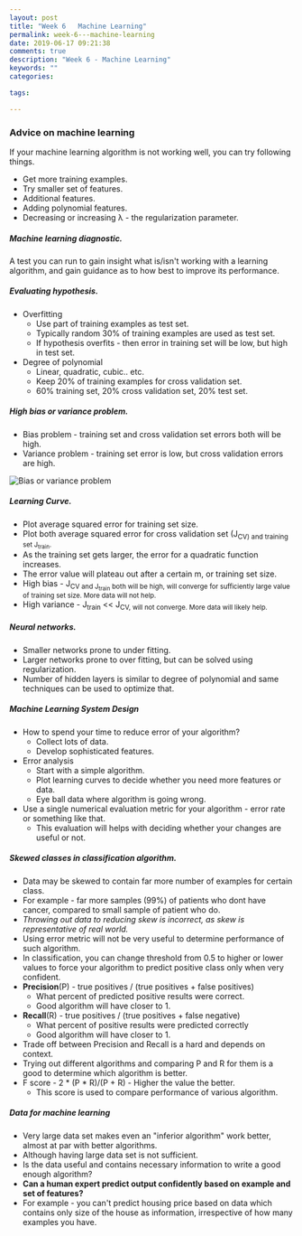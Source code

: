 ```yaml
---
layout: post
title: "Week 6   Machine Learning"
permalink: week-6---machine-learning
date: 2019-06-17 09:21:38
comments: true
description: "Week 6 - Machine Learning"
keywords: ""
categories:

tags:

---
```

### <span> Advice on machine learning</span>

If your machine learning algorithm is not working well, you can try following things.

* Get more training examples.
* Try smaller set of features.
* Additional features.
* Adding polynomial features.
* Decreasing or increasing &lambda; - the regularization parameter.

##### Machine learning diagnostic.

A test you can run to gain insight what is/isn't working with a learning algorithm, and gain guidance as to how best to improve its performance.

##### Evaluating hypothesis.
* Overfitting
  * Use part of training examples as test set.
  * Typically random 30% of training examples are used as test set.
  * If hypothesis overfits - then error in training set will be low, but high in test set.
* Degree of polynomial
  * Linear, quadratic, cubic.. etc.
  * Keep 20% of training examples for cross validation set.
  * 60% training set, 20% cross validation set, 20% test set.

##### High bias or variance problem.
* Bias problem - training set and cross validation set errors both will be high.
* Variance problem - training set error is low, but cross validation errors are high.

![Bias or variance problem](/images/bias-variance-problem.png)

##### Learning Curve.
* Plot average squared error for training set size.
* Plot both average squared error for cross validation set (J<sub>CV</sup>) and training set J<sub>train</sub>.
* As the training set gets larger, the error for a quadratic function increases.
* The error value will plateau out after a certain m, or training set size.
* High bias - J<sub>CV</sup> and J<sub>train</sub> both will be high, will converge for sufficiently large value of training set size. More data will not help.
* High variance - J<sub>train</sub> << J<sub>CV</sup>, will not converge. More data will likely help.

##### Neural networks.
* Smaller networks prone to under fitting.
* Larger networks prone to over fitting, but can be solved using regularization.
* Number of hidden layers is similar to degree of polynomial and same techniques can be used to optimize that.

##### Machine Learning System Design
* How to spend your time to reduce error of your algorithm?
  * Collect lots of data.
  * Develop sophisticated features.
* Error analysis
  * Start with a simple algorithm.
  * Plot learning curves to decide whether you need more features or data.
  * Eye ball data where algorithm is going wrong.
* Use a single numerical evaluation metric for your algorithm - error rate or something like that.
  * This evaluation will helps with deciding whether your changes are useful or not.

##### Skewed classes in classification algorithm.
* Data may be skewed to contain far more number of examples for certain class.
* For example - far more samples (99%) of patients who dont have cancer, compared to small sample of patient who do.
* _Throwing out data to reducing skew is incorrect, as skew is representative of real world._
* Using error metric will not be very useful to determine performance of such algorithm.
* In classification, you can change threshold from 0.5 to higher or lower values to force your algorithm to predict positive class only when very confident.
* __Precision__(P) - true positives / (true positives + false positives)
  * What percent of predicted positive results were correct.
  * Good algorithm will have closer to 1.
* __Recall__(R) - true positives / (true positives + false negative)
  * What percent of positive results were predicted correctly
  * Good algorithm will have closer to 1.
* Trade off between Precision and Recall is a hard and depends on context.
* Trying out different algorithms and comparing P and R for them is a good to determine which algorithm is better.
* F score - 2 * (P * R)/(P + R) - Higher the value the better.
  * This score is used to compare performance of various algorithm.

##### Data for machine learning
* Very large data set makes even an "inferior algorithm" work better, almost at par with better algorithms.
* Although having large data set is not sufficient.
* Is the data useful and contains necessary information to write a good enough algorithm?
* __Can a human expert predict output confidently based on example and set of features?__
* For example - you can't predict housing price based on data which contains only size of the house as information, irrespective of how many examples you have.

